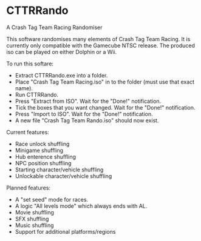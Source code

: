 # CTTRRando
A Crash Tag Team Racing Randomiser

This software randomises many elements of Crash Tag Team Racing. It is currently only compatible with the Gamecube NTSC release. The produced iso can be played on either Dolphin or a Wii. 

To run this softare:
* Extract CTTRRando.exe into a folder.
* Place "Crash Tag Team Racing.iso" in to the folder (must use that exact name).
* Run CTTRRando.
* Press "Extract from ISO". Wait for the "Done!" notification. 
* Tick the boxes that you want changed. Wait for the "Done!" notification.
* Press "Import to ISO". Wait for the "Done!" notification.
* A new file "Crash Tag Team Rando.iso" should now exist.


Current features:
* Race unlock shuffling
* Minigame shuffling
* Hub enterence shuffling
* NPC position shuffling
* Starting character/vehicle shuffling
* Unlockable character/vehicle shuffling

Planned features:
* A "set seed" mode for races.
* A logic "All levels mode" which always ends with AL.
* Movie shuffling
* SFX shuffling
* Music shuffling
* Support for additional platforms/regions
